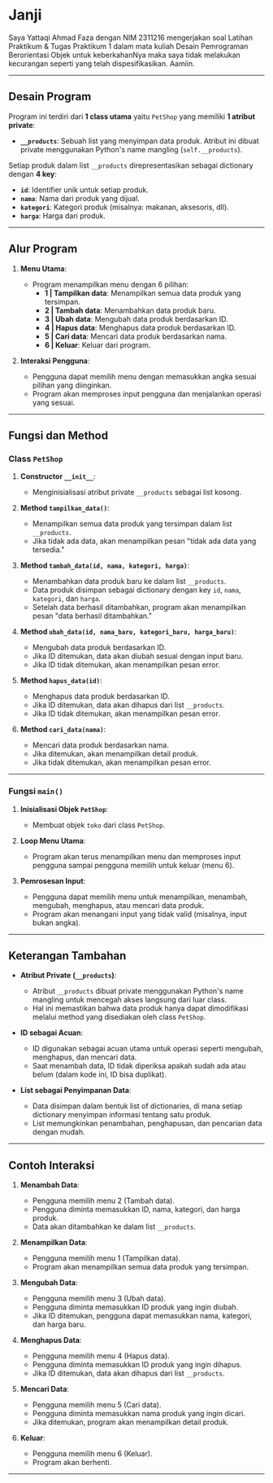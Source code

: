 # **Janji**

Saya Yattaqi Ahmad Faza dengan NIM 2311216 mengerjakan soal Latihan Praktikum & Tugas Praktikum 1 dalam mata kuliah Desain Pemrograman Berorientasi Objek untuk keberkahanNya maka saya tidak melakukan kecurangan seperti yang telah dispesifikasikan. Aamiin.

---

## **Desain Program**

Program ini terdiri dari **1 class utama** yaitu `PetShop` yang memiliki **1 atribut private**:
- **`__products`**: Sebuah list yang menyimpan data produk. Atribut ini dibuat private menggunakan Python's name mangling (`self.__products`).

Setiap produk dalam list `__products` direpresentasikan sebagai dictionary dengan **4 key**:
- **`id`**: Identifier unik untuk setiap produk.
- **`nama`**: Nama dari produk yang dijual.
- **`kategori`**: Kategori produk (misalnya: makanan, aksesoris, dll).
- **`harga`**: Harga dari produk.

---

## **Alur Program**

1. **Menu Utama**:
   - Program menampilkan menu dengan 6 pilihan:
     - **1 | Tampilkan data**: Menampilkan semua data produk yang tersimpan.
     - **2 | Tambah data**: Menambahkan data produk baru.
     - **3 | Ubah data**: Mengubah data produk berdasarkan ID.
     - **4 | Hapus data**: Menghapus data produk berdasarkan ID.
     - **5 | Cari data**: Mencari data produk berdasarkan nama.
     - **6 | Keluar**: Keluar dari program.

2. **Interaksi Pengguna**:
   - Pengguna dapat memilih menu dengan memasukkan angka sesuai pilihan yang diinginkan.
   - Program akan memproses input pengguna dan menjalankan operasi yang sesuai.

---

## **Fungsi dan Method**

### **Class `PetShop`**

1. **Constructor `__init__`**:
   - Menginisialisasi atribut private `__products` sebagai list kosong.

2. **Method `tampilkan_data()`**:
   - Menampilkan semua data produk yang tersimpan dalam list `__products`.
   - Jika tidak ada data, akan menampilkan pesan "tidak ada data yang tersedia."

3. **Method `tambah_data(id, nama, kategori, harga)`**:
   - Menambahkan data produk baru ke dalam list `__products`.
   - Data produk disimpan sebagai dictionary dengan key `id`, `nama`, `kategori`, dan `harga`.
   - Setelah data berhasil ditambahkan, program akan menampilkan pesan "data berhasil ditambahkan."

4. **Method `ubah_data(id, nama_baru, kategori_baru, harga_baru)`**:
   - Mengubah data produk berdasarkan ID.
   - Jika ID ditemukan, data akan diubah sesuai dengan input baru.
   - Jika ID tidak ditemukan, akan menampilkan pesan error.

5. **Method `hapus_data(id)`**:
   - Menghapus data produk berdasarkan ID.
   - Jika ID ditemukan, data akan dihapus dari list `__products`.
   - Jika ID tidak ditemukan, akan menampilkan pesan error.

6. **Method `cari_data(nama)`**:
   - Mencari data produk berdasarkan nama.
   - Jika ditemukan, akan menampilkan detail produk.
   - Jika tidak ditemukan, akan menampilkan pesan error.

---

### **Fungsi `main()`**

1. **Inisialisasi Objek `PetShop`**:
   - Membuat objek `toko` dari class `PetShop`.

2. **Loop Menu Utama**:
   - Program akan terus menampilkan menu dan memproses input pengguna sampai pengguna memilih untuk keluar (menu 6).

3. **Pemrosesan Input**:
   - Pengguna dapat memilih menu untuk menampilkan, menambah, mengubah, menghapus, atau mencari data produk.
   - Program akan menangani input yang tidak valid (misalnya, input bukan angka).

---

## **Keterangan Tambahan**

- **Atribut Private (`__products`)**:
  - Atribut `__products` dibuat private menggunakan Python's name mangling untuk mencegah akses langsung dari luar class.
  - Hal ini memastikan bahwa data produk hanya dapat dimodifikasi melalui method yang disediakan oleh class `PetShop`.

- **ID sebagai Acuan**:
  - ID digunakan sebagai acuan utama untuk operasi seperti mengubah, menghapus, dan mencari data.
  - Saat menambah data, ID tidak diperiksa apakah sudah ada atau belum (dalam kode ini, ID bisa duplikat).

- **List sebagai Penyimpanan Data**:
  - Data disimpan dalam bentuk list of dictionaries, di mana setiap dictionary menyimpan informasi tentang satu produk.
  - List memungkinkan penambahan, penghapusan, dan pencarian data dengan mudah.

---

## **Contoh Interaksi**

1. **Menambah Data**:
   - Pengguna memilih menu 2 (Tambah data).
   - Pengguna diminta memasukkan ID, nama, kategori, dan harga produk.
   - Data akan ditambahkan ke dalam list `__products`.

2. **Menampilkan Data**:
   - Pengguna memilih menu 1 (Tampilkan data).
   - Program akan menampilkan semua data produk yang tersimpan.

3. **Mengubah Data**:
   - Pengguna memilih menu 3 (Ubah data).
   - Pengguna diminta memasukkan ID produk yang ingin diubah.
   - Jika ID ditemukan, pengguna dapat memasukkan nama, kategori, dan harga baru.

4. **Menghapus Data**:
   - Pengguna memilih menu 4 (Hapus data).
   - Pengguna diminta memasukkan ID produk yang ingin dihapus.
   - Jika ID ditemukan, data akan dihapus dari list `__products`.

5. **Mencari Data**:
   - Pengguna memilih menu 5 (Cari data).
   - Pengguna diminta memasukkan nama produk yang ingin dicari.
   - Jika ditemukan, program akan menampilkan detail produk.

6. **Keluar**:
   - Pengguna memilih menu 6 (Keluar).
   - Program akan berhenti.

---
